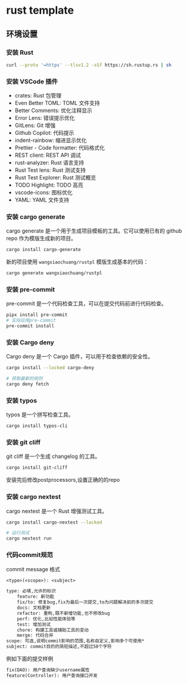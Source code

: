 # rust template

## 环境设置

### 安装 Rust

```bash
curl --proto '=https' --tlsv1.2 -sSf https://sh.rustup.rs | sh
```

### 安装 VSCode 插件

- crates: Rust 包管理
- Even Better TOML: TOML 文件支持
- Better Comments: 优化注释显示
- Error Lens: 错误提示优化
- GitLens: Git 增强
- Github Copilot: 代码提示
- indent-rainbow: 缩进显示优化
- Prettier - Code formatter: 代码格式化
- REST client: REST API 调试
- rust-analyzer: Rust 语言支持
- Rust Test lens: Rust 测试支持
- Rust Test Explorer: Rust 测试概览
- TODO Highlight: TODO 高亮
- vscode-icons: 图标优化
- YAML: YAML 文件支持

### 安装 cargo generate

cargo generate 是一个用于生成项目模板的工具。它可以使用已有的 github repo 作为模版生成新的项目。

```bash
cargo install cargo-generate
```

新的项目使用 `wangxiaochuang/rustpl` 模版生成基本的代码：

```bash
cargo generate wangxiaochuang/rustpl
```

### 安装 pre-commit

pre-commit 是一个代码检查工具，可以在提交代码前进行代码检查。

```bash
pipx install pre-commit
# 实际应用pre-commit
pre-commit install
```

### 安装 Cargo deny

Cargo deny 是一个 Cargo 插件，可以用于检查依赖的安全性。

```bash
cargo install --locked cargo-deny

# 获取最新的规则
cargo deny fetch
```

### 安装 typos

typos 是一个拼写检查工具。

```bash
cargo install typos-cli
```

### 安装 git cliff

git cliff 是一个生成 changelog 的工具。

```bash
cargo install git-cliff
```

安装完后修改postprocessors,设置正确的的repo

### 安装 cargo nextest

cargo nextest 是一个 Rust 增强测试工具。

```bash
cargo install cargo-nextest --locked

# 运行测试
cargo nextest run
```

### 代码commit规范

commit message 格式
```txt
<type>(<scope>): <subject>

type: 必填,允许的标识
    feature: 新功能
    fix/to: 修复bug,fix为最后一次提交,to为问题解决前的多次提交
    docs: 文档更新
    refactor: 重构,既不新增功能,也不修改bug
    perf: 优化,比如性能体验等
    test: 增加测试
    chore: 构建工具或辅助工具的变动
    merge: 代码合并
scope: 可选,说明commit影响的范围,名称自定义,影响多个可使用*
subject: commit目的的简短描述,不超过50个字符
```

例如下面的提交样例

```txt
fix(DAO): 用户查询缺少username属性
feature(Controller): 用户查询接口开发
```
